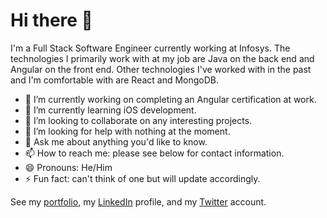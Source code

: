 # Hi there 👋

I'm a Full Stack Software Engineer currently working at Infosys. The technologies I primarily work with at my job are Java on the back end and Angular on the front end. Other technologies I've worked with in the past and I'm comfortable with are React and MongoDB.

- 🔭 I’m currently working on completing an Angular certification at work.
- 🌱 I’m currently learning iOS development.
- 👯 I’m looking to collaborate on any interesting projects.
- 🤔 I’m looking for help with nothing at the moment.
- 💬 Ask me about anything you'd like to know.
- 📫 How to reach me: please see below for contact information.
- 😄 Pronouns: He/Him
- ⚡ Fun fact: can't think of one but will update accordingly.

See my [portfolio](https://www.josesgarcia.com/), my [LinkedIn](https://www.linkedin.com/in/jose-s-garcia/) profile, and my [Twitter](https://twitter.com/chavalk) account.